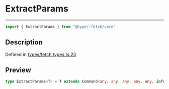 

# ExtractParams

<div class="api-docs__separator" data-reactroot="">

---

</div><div class="api-docs__import" data-reactroot="">

```ts
import { ExtractParams } from "@hyper-fetch/core"
```

</div><div class="api-docs__section">

## Description

</div><div class="api-docs__description"><span class="api-docs__do-not-parse">



</span></div><p class="api-docs__definition">

Defined in [types/fetch.types.ts:23](https://github.com/BetterTyped/hyper-fetch/blob/a5ae46b5/packages/core/src/types/fetch.types.ts#L23)

</p><div class="api-docs__section">

## Preview

</div><div class="api-docs__preview type single">

```ts
type ExtractParams<T> = T extends Command<any, any, any, any, any, infer  P, any, any, any, any> ? ExtractRouteParams<P> : never;
```

</div>